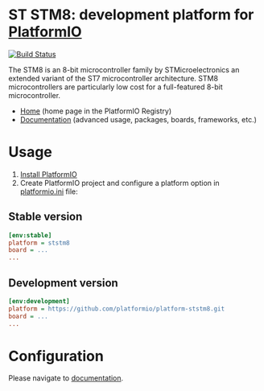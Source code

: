 # ST STM8: development platform for [PlatformIO](https://platformio.org)

[![Build Status](https://github.com/platformio/platform-ststm8/workflows/Examples/badge.svg)](https://github.com/platformio/platform-ststm8/actions)

The STM8 is an 8-bit microcontroller family by STMicroelectronics an extended variant of the ST7 microcontroller architecture. STM8 microcontrollers are particularly low cost for a full-featured 8-bit microcontroller.

* [Home](https://registry.platformio.org/platforms/platformio/ststm8) (home page in the PlatformIO Registry)
* [Documentation](https://docs.platformio.org/page/platforms/ststm8.html) (advanced usage, packages, boards, frameworks, etc.)

# Usage

1. [Install PlatformIO](https://platformio.org)
2. Create PlatformIO project and configure a platform option in [platformio.ini](https://docs.platformio.org/page/projectconf.html) file:

## Stable version

```ini
[env:stable]
platform = ststm8
board = ...
...
```

## Development version

```ini
[env:development]
platform = https://github.com/platformio/platform-ststm8.git
board = ...
...
```

# Configuration

Please navigate to [documentation](https://docs.platformio.org/page/platforms/ststm8.html).
